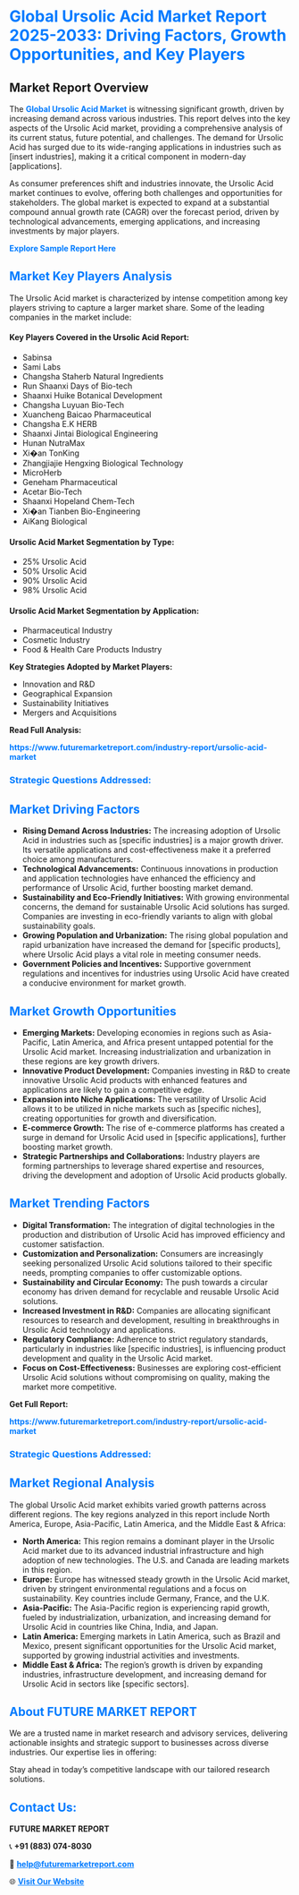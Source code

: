 <h1 style="color: #007BFF;">Global Ursolic Acid Market Report 2025-2033: Driving Factors, Growth Opportunities, and Key Players</h1>

<section id="overview">
<h2>Market Report Overview</h2>
<p>The <a href="https://www.futuremarketreport.com/industry-report/ursolic-acid-market" style="color: #007BFF; text-decoration: none;"><strong>Global Ursolic Acid Market</strong></a> is witnessing significant growth, driven by increasing demand across various industries. This report delves into the key aspects of the Ursolic Acid market, providing a comprehensive analysis of its current status, future potential, and challenges. The demand for Ursolic Acid has surged due to its wide-ranging applications in industries such as [insert industries], making it a critical component in modern-day [applications].</p>
<p>As consumer preferences shift and industries innovate, the Ursolic Acid market continues to evolve, offering both challenges and opportunities for stakeholders. The global market is expected to expand at a substantial compound annual growth rate (CAGR) over the forecast period, driven by technological advancements, emerging applications, and increasing investments by major players.</p>
</section>

<section id="overview">
<p><a href="https://www.futuremarketreport.com/request-sample/reportId=91074" style="color: #007BFF; text-decoration: none;"><strong>Explore Sample Report Here</strong></a></p>
</section>

<section id="key-players">
<h2 style="color: #007BFF;">Market Key Players Analysis</h2>
<p>The Ursolic Acid market is characterized by intense competition among key players striving to capture a larger market share. Some of the leading companies in the market include:</p>
<h4>Key Players Covered in the Ursolic Acid Report:</h4>
<ul><li>Sabinsa</li><li>Sami Labs</li><li>Changsha Staherb Natural Ingredients</li><li>Run Shaanxi Days of Bio-tech</li><li>Shaanxi Huike Botanical Development</li><li>Changsha Luyuan Bio-Tech</li><li>Xuancheng Baicao Pharmaceutical</li><li>Changsha E.K HERB</li><li>Shaanxi Jintai Biological Engineering</li><li>Hunan NutraMax</li><li>Xi�an TonKing</li><li>Zhangjiajie Hengxing Biological Technology</li><li>MicroHerb</li><li>Geneham Pharmaceutical</li><li>Acetar Bio-Tech</li><li>Shaanxi Hopeland Chem-Tech</li><li>Xi�an Tianben Bio-Engineering</li><li>AiKang Biological</li></ul>
<h4>Ursolic Acid Market Segmentation by Type:</h4>
<ul><li>25% Ursolic Acid</li><li>50% Ursolic Acid</li><li>90% Ursolic Acid</li><li>98% Ursolic Acid</li></ul>

<h4>Ursolic Acid Market Segmentation by Application:</h4>
<ul><li>Pharmaceutical Industry</li><li>Cosmetic Industry</li><li>Food &amp; Health Care Products Industry</li></ul>
<p><strong>Key Strategies Adopted by Market Players:</strong></p>
<ul>
<li>Innovation and R&D</li>
<li>Geographical Expansion</li>
<li>Sustainability Initiatives</li>
<li>Mergers and Acquisitions</li>
</ul>
</section>

<section>
<p><strong>Read Full Analysis: </strong></p><a href="https://www.futuremarketreport.com/industry-report/ursolic-acid-market" style="color: #007BFF; text-decoration: none;"><strong>https://www.futuremarketreport.com/industry-report/ursolic-acid-market</strong></a>
<h3 style="color: #007BFF;">Strategic Questions Addressed:</h3>
</section>

<section id="driving-factors">
<h2 style="color: #007BFF;">Market Driving Factors</h2>
<ul>
<li><strong>Rising Demand Across Industries:</strong> The increasing adoption of Ursolic Acid in industries such as [specific industries] is a major growth driver. Its versatile applications and cost-effectiveness make it a preferred choice among manufacturers.</li>
<li><strong>Technological Advancements:</strong> Continuous innovations in production and application technologies have enhanced the efficiency and performance of Ursolic Acid, further boosting market demand.</li>
<li><strong>Sustainability and Eco-Friendly Initiatives:</strong> With growing environmental concerns, the demand for sustainable Ursolic Acid solutions has surged. Companies are investing in eco-friendly variants to align with global sustainability goals.</li>
<li><strong>Growing Population and Urbanization:</strong> The rising global population and rapid urbanization have increased the demand for [specific products], where Ursolic Acid plays a vital role in meeting consumer needs.</li>
<li><strong>Government Policies and Incentives:</strong> Supportive government regulations and incentives for industries using Ursolic Acid have created a conducive environment for market growth.</li>
</ul>
</section>

<section id="growth-opportunities">
<h2 style="color: #007BFF;">Market Growth Opportunities</h2>
<ul>
<li><strong>Emerging Markets:</strong> Developing economies in regions such as Asia-Pacific, Latin America, and Africa present untapped potential for the Ursolic Acid market. Increasing industrialization and urbanization in these regions are key growth drivers.</li>
<li><strong>Innovative Product Development:</strong> Companies investing in R&D to create innovative Ursolic Acid products with enhanced features and applications are likely to gain a competitive edge.</li>
<li><strong>Expansion into Niche Applications:</strong> The versatility of Ursolic Acid allows it to be utilized in niche markets such as [specific niches], creating opportunities for growth and diversification.</li>
<li><strong>E-commerce Growth:</strong> The rise of e-commerce platforms has created a surge in demand for Ursolic Acid used in [specific applications], further boosting market growth.</li>
<li><strong>Strategic Partnerships and Collaborations:</strong> Industry players are forming partnerships to leverage shared expertise and resources, driving the development and adoption of Ursolic Acid products globally.</li>
</ul>
</section>

<section id="trending-factors">
<h2 style="color: #007BFF;">Market Trending Factors</h2>
<ul>
<li><strong>Digital Transformation:</strong> The integration of digital technologies in the production and distribution of Ursolic Acid has improved efficiency and customer satisfaction.</li>
<li><strong>Customization and Personalization:</strong> Consumers are increasingly seeking personalized Ursolic Acid solutions tailored to their specific needs, prompting companies to offer customizable options.</li>
<li><strong>Sustainability and Circular Economy:</strong> The push towards a circular economy has driven demand for recyclable and reusable Ursolic Acid solutions.</li>
<li><strong>Increased Investment in R&D:</strong> Companies are allocating significant resources to research and development, resulting in breakthroughs in Ursolic Acid technology and applications.</li>
<li><strong>Regulatory Compliance:</strong> Adherence to strict regulatory standards, particularly in industries like [specific industries], is influencing product development and quality in the Ursolic Acid market.</li>
<li><strong>Focus on Cost-Effectiveness:</strong> Businesses are exploring cost-efficient Ursolic Acid solutions without compromising on quality, making the market more competitive.</li>
</ul>
</section>

<section>
<p><strong>Get Full Report: </strong></p><a href="https://www.futuremarketreport.com/industry-report/ursolic-acid-market" style="color: #007BFF; text-decoration: none;"><strong>https://www.futuremarketreport.com/industry-report/ursolic-acid-market</strong></a>
<h3 style="color: #007BFF;">Strategic Questions Addressed:</h3>
</section>


<section id="regional-analysis">
<h2 style="color: #007BFF;">Market Regional Analysis</h2>
<p>The global Ursolic Acid market exhibits varied growth patterns across different regions. The key regions analyzed in this report include North America, Europe, Asia-Pacific, Latin America, and the Middle East & Africa:</p>
<ul>
<li><strong>North America:</strong> This region remains a dominant player in the Ursolic Acid market due to its advanced industrial infrastructure and high adoption of new technologies. The U.S. and Canada are leading markets in this region.</li>
<li><strong>Europe:</strong> Europe has witnessed steady growth in the Ursolic Acid market, driven by stringent environmental regulations and a focus on sustainability. Key countries include Germany, France, and the U.K.</li>
<li><strong>Asia-Pacific:</strong> The Asia-Pacific region is experiencing rapid growth, fueled by industrialization, urbanization, and increasing demand for Ursolic Acid in countries like China, India, and Japan.</li>
<li><strong>Latin America:</strong> Emerging markets in Latin America, such as Brazil and Mexico, present significant opportunities for the Ursolic Acid market, supported by growing industrial activities and investments.</li>
<li><strong>Middle East & Africa:</strong> The region’s growth is driven by expanding industries, infrastructure development, and increasing demand for Ursolic Acid in sectors like [specific sectors].</li>
</ul>
</section>

<footer>
<h2 style="color: #007BFF;">About FUTURE MARKET REPORT</h2>
<p>We are a trusted name in market research and advisory services, delivering actionable insights and strategic support to businesses across diverse industries. Our expertise lies in offering:</p>

<p>Stay ahead in today’s competitive landscape with our tailored research solutions.</p>

<h2 style="color: #007BFF;">Contact Us:</h2>
<p><strong>FUTURE MARKET REPORT</strong></p>
<p>📞 <strong>+91 (883) 074-8030</strong></p>
<p>📧 <strong><a href="mailto:help@futuremarketreport.com" style="color: #007BFF;">help@futuremarketreport.com</a></strong></p>
<p>🌐 <strong><a href="https://www.futuremarketreport.com/" style="color: #007BFF;">Visit Our Website</a></strong></p>
</footer>